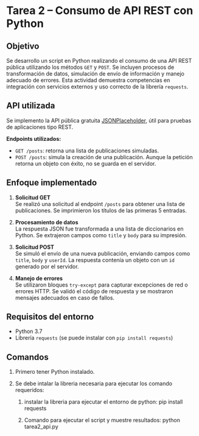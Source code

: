 # Tarea 2 – Consumo de API REST con Python

## Objetivo

Se  desarrollo un script en Python realizando el consumo de una API REST pública utilizando los métodos `GET` y `POST`. Se incluyen procesos de transformación de datos, simulación de envío de información y manejo adecuado de errores. Esta actividad demuestra competencias en integración con servicios externos y uso correcto de la librería `requests`.

## API utilizada

Se  implemento la API pública gratuita [JSONPlaceholder](https://jsonplaceholder.typicode.com), útil para pruebas de aplicaciones tipo REST.

**Endpoints utilizados:**

- `GET /posts`: retorna una lista de publicaciones simuladas.
- `POST /posts`: simula la creación de una publicación. Aunque la petición retorna un objeto con éxito, no se guarda en el servidor.

## Enfoque implementado

1. **Solicitud GET**  
   Se realizó una solicitud al endpoint `/posts` para obtener una lista de publicaciones. Se imprimieron los títulos de las primeras 5 entradas.

2. **Procesamiento de datos**  
   La respuesta JSON fue transformada a una lista de diccionarios en Python. Se extrajeron campos como `title` y `body` para su impresión.

3. **Solicitud POST**  
   Se simuló el envío de una nueva publicación, enviando campos como `title`, `body` y `userId`. La respuesta contenía un objeto con un `id` generado por el servidor.

4. **Manejo de errores**  
   Se utilizaron bloques `try-except` para capturar excepciones de red o errores HTTP. Se validó el código de respuesta y se mostraron mensajes adecuados en caso de fallos.

## Requisitos del entorno

- Python 3.7
- Librería `requests` (se puede instalar con `pip install requests`)

## Comandos

1. Primero tener  Python instalado.
2. Se debe intalar la libreria necesaria para ejecutar los comando requeridos:

   1. instalar la libreria para ejecutar el entorno de python:
   pip install requests

   2. Comando para ejecutar el script y muestre resultados:
   python tarea2_api.py
